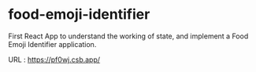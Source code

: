 # food-emoji-identifier
First React App to understand the working of state, and implement a Food Emoji Identifier application.

URL : https://pf0wj.csb.app/
